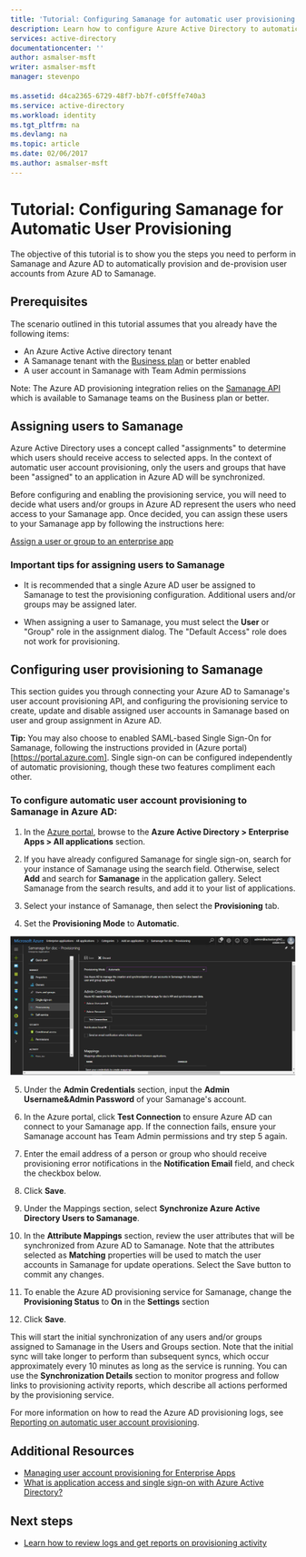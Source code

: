 ```yaml
---
title: 'Tutorial: Configuring Samanage for automatic user provisioning with Azure Active Directory | Microsoft Docs'
description: Learn how to configure Azure Active Directory to automatically provision and de-provision user accounts to Samanage.
services: active-directory
documentationcenter: ''
author: asmalser-msft
writer: asmalser-msft
manager: stevenpo

ms.assetid: d4ca2365-6729-48f7-bb7f-c0f5ffe740a3
ms.service: active-directory
ms.workload: identity
ms.tgt_pltfrm: na
ms.devlang: na
ms.topic: article
ms.date: 02/06/2017
ms.author: asmalser-msft
---
```


# Tutorial: Configuring Samanage for Automatic User Provisioning


The objective of this tutorial is to show you the steps you need to perform in Samanage and Azure AD to automatically provision and de-provision user accounts from Azure AD to Samanage. 

## Prerequisites

The scenario outlined in this tutorial assumes that you already have the following items:

*   An Azure Active Active directory tenant
*   A Samanage tenant with the [Business plan](https://www.samanage.com/pricing/) or better enabled 
*   A user account in Samanage with Team Admin permissions 

Note: The Azure AD provisioning integration relies on the [Samanage API](https://www.samanage.com/api/) which is available to Samanage teams on the Business plan or better.

## Assigning users to Samanage

Azure Active Directory uses a concept called "assignments" to determine which users should receive access to selected apps. In the context of automatic user account provisioning, only the users and groups that have been "assigned" to an application in Azure AD will be synchronized. 

Before configuring and enabling the provisioning service, you will need to decide what users and/or groups in Azure AD represent the users who need access to your Samanage app. Once decided, you can assign these users to your Samanage app by following the instructions here:

[Assign a user or group to an enterprise app](active-directory-coreapps-assign-user-azure-portal.md)

### Important tips for assigning users to Samanage

*	It is recommended that a single Azure AD user be assigned to Samanage to test the provisioning configuration. Additional users and/or groups may be assigned later.

*	When assigning a user to Samanage, you must select the **User** or "Group" role in the assignment dialog. The "Default Access" role does not work for provisioning.


## Configuring user provisioning to Samanage 

This section guides you through connecting your Azure AD to Samanage's user account provisioning API, and configuring the provisioning service to create, update and disable assigned user accounts in Samanage based on user and group assignment in Azure AD.

**Tip:** You may also choose to enabled SAML-based Single Sign-On for Samanage, following the instructions provided in (Azure portal)[https://portal.azure.com]. Single sign-on can be configured independently of automatic provisioning, though these two features compliment each other.


### To configure automatic user account provisioning to Samanage in Azure AD:


1)	In the [Azure portal](https://portal.azure.com), browse to the **Azure Active Directory > Enterprise Apps > All applications**  section.

2) If you have already configured Samanage for single sign-on, search for your instance of Samanage using the search field. Otherwise, select **Add** and search for **Samanage** in the application gallery. Select Samanage from the search results, and add it to your list of applications.

3)	Select your instance of Samanage, then select the **Provisioning** tab.

4)	Set the **Provisioning Mode** to **Automatic**.

![Samanage Provisioning](./media/active-directory-saas-samanage-provisioning-tutorial/Samanage1.png)

5)	Under the **Admin Credentials** section, input the **Admin Username&Admin Password** of your Samanage's account. 

6) In the Azure portal, click **Test Connection** to ensure Azure AD can connect to your Samanage app. If the connection fails, ensure your Samanage account has Team Admin permissions and try step 5 again.

7) Enter the email address of a person or group who should receive provisioning error notifications in the **Notification Email** field, and check the checkbox below.

8) Click **Save**. 

9) Under the Mappings section, select **Synchronize Azure Active Directory Users to Samanage**.

10) In the **Attribute Mappings** section, review the user attributes that will be synchronized from Azure AD to Samanage. Note that the attributes selected as **Matching** properties will be used to match the user accounts in Samanage for update operations. Select the Save button to commit any changes.

11) To enable the Azure AD provisioning service for Samanage, change the **Provisioning Status** to **On** in the **Settings** section

12) Click **Save**. 

This will start the initial synchronization of any users and/or groups assigned to Samanage in the Users and Groups section. Note that the initial sync will take longer to perform than subsequent syncs, which occur approximately every 10 minutes as long as the service is running. You can use the **Synchronization Details** section to monitor progress and follow links to provisioning activity reports, which describe all actions performed by the provisioning service.

For more information on how to read the Azure AD provisioning logs, see [Reporting on automatic user account provisioning](https://docs.microsoft.com/en-us/azure/active-directory/active-directory-saas-provisioning-reporting).


## Additional Resources

* [Managing user account provisioning for Enterprise Apps](active-directory-enterprise-apps-manage-provisioning.md)
* [What is application access and single sign-on with Azure Active Directory?](active-directory-appssoaccess-whatis.md)

## Next steps

* [Learn how to review logs and get reports on provisioning activity](active-directory-saas-provisioning-reporting.md)

